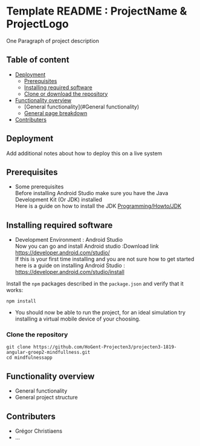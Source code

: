 # Template README : ProjectName & ProjectLogo

One Paragraph of project description

## Table of content
- [Deployment](#Deployment)
    - [Prerequisites](#Prerequisites)
    - [Installing required software](#Installing-required-software)
    - [Clone or download the repository](#Clone-or-download-the-repository)
- [Functionality overview](#Functionality-overview)
    - [General functionality](#General functionality)
    - [General page breakdown](#General-page-breakdown)
- [Contributers](#Contributers)

## Deployment

Add additional notes about how to deploy this on a live system

## Prerequisites
* Some prerequisites  
    Before installing Android Studio make sure you have the Java Development Kit (Or JDK) installed  
    Here is a guide on how to install the JDK [Programming/Howto/JDK](https://www3.ntu.edu.sg/home/ehchua/programming/howto/JDK_HowTo.html)

## Installing required software
* Development Environment : Android Studio  
    Now you can go and install Android studio :Download link https://developer.android.com/studio/  
    If this is your first time installing and you are not sure how to get started  
    here is a guide on installing Android Studio : https://developer.android.com/studio/install  

Install the `npm` packages described in the `package.json` and verify that it works:

```shell
npm install
```
* You should now be able to run the project, for an ideal simulation try installing a virtual mobile device of your choosing.

### Clone the repository

```shell
git clone https://github.com/HoGent-Projecten3/projecten3-1819-angular-groep2-mindfullness.git
cd mindfulnessapp
```
## Functionality overview
* General functionality
* General project structure

## Contributers
* Grégor Christiaens
* ...
